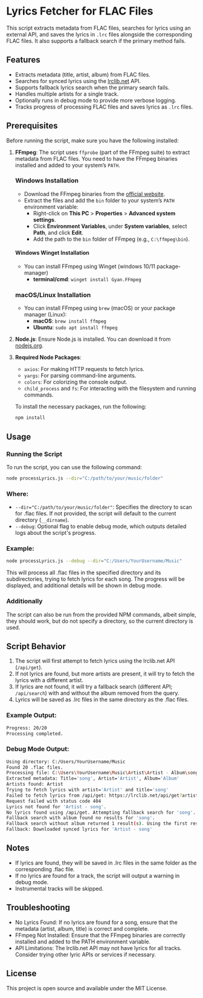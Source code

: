 # Lyrics Fetcher for FLAC Files

This script extracts metadata from FLAC files, searches for lyrics using an external API, and saves the lyrics in `.lrc` files alongside the corresponding FLAC files. It also supports a fallback search if the primary method fails.

## Features

- Extracts metadata (title, artist, album) from FLAC files.
- Searches for synced lyrics using the [lrclib.net](https://lrclib.net) API.
- Supports fallback lyrics search when the primary search fails.
- Handles multiple artists for a single track.
- Optionally runs in debug mode to provide more verbose logging.
- Tracks progress of processing FLAC files and saves lyrics as `.lrc` files.

## Prerequisites

Before running the script, make sure you have the following installed:

1. **FFmpeg**: The script uses `ffprobe` (part of the FFmpeg suite) to extract metadata from FLAC files. You need to have the FFmpeg binaries installed and added to your system’s `PATH`.

    ### Windows Installation
    - Download the FFmpeg binaries from the [official website](https://ffmpeg.org/download.html).
    - Extract the files and add the `bin` folder to your system’s `PATH` environment variable:
      - Right-click on **This PC** > **Properties** > **Advanced system settings**.
      - Click **Environment Variables**, under **System variables**, select **Path**, and click **Edit**.
      - Add the path to the `bin` folder of FFmpeg (e.g., `C:\ffmpeg\bin`).
     
    #### Windows Winget Installation
    - You can install FFmpeg using Winget (windows 10/11 package-manager)
        - **terminal/cmd**: `winget install Gyan.FFmpeg`
      
    ### macOS/Linux Installation
    - You can install FFmpeg using `brew` (macOS) or your package manager (Linux):
      - **macOS**: `brew install ffmpeg`
      - **Ubuntu**: `sudo apt install ffmpeg`

2. **Node.js**: Ensure Node.js is installed. You can download it from [nodejs.org](https://nodejs.org/).

3. **Required Node Packages**:
    - `axios`: For making HTTP requests to fetch lyrics.
    - `yargs`: For parsing command-line arguments.
    - `colors`: For colorizing the console output.
    - `child_process` and `fs`: For interacting with the filesystem and running commands.

    To install the necessary packages, run the following:

    ```bash
    npm install
    ```

## Usage

### Running the Script

To run the script, you can use the following command:

```bash
node processLyrics.js --dir="C:/path/to/your/music/folder"
```
### Where:
- `--dir="C:/path/to/your/music/folder"`: Specifies the directory to scan for .flac files. If not provided, the script will default to the current directory (`__dirname`).
- `--debug`: Optional flag to enable debug mode, which outputs detailed logs about the script's progress.

### Example:
```bash
node processLyrics.js --debug --dir="C:/Users/YourUsername/Music"
```
This will process all .flac files in the specified directory and its subdirectories, trying to fetch lyrics for each song. The progress will be displayed, and additional details will be shown in debug mode.

### Additionally

The script can also be run from the provided NPM commands, albeit simple, they should work, but do not specify a directory, so the current directory is used.

## Script Behavior

1. The script will first attempt to fetch lyrics using the lrclib.net API (`/api/get`).
2. If not lyrics are found, but more artists are present, it will try to fetch the lyrics with a different artist.
3. If lyrics are not found, it will try a fallback search (different API; `/api/search`) with and without the album removed from the query.
4. Lyrics will be saved as .lrc files in the same directory as the .flac files.

### Example Output:

```bash
Progress: 20/20
Processing completed.
```

### Debug Mode Output:

```bash
Using directory: C:/Users/YourUsername/Music
Found 20 .flac files.
Processing file: C:\Users\YourUsername\Music\Artist\Artist - Album\song.flac
Extracted metadata: Title='song', Artist='Artist', Album='Album'
Artists found: Artist
Trying to fetch lyrics with artist='Artist' and title='song'
Failed to fetch lyrics from /api/get: https://lrclib.net/api/get?artist_name=Artist&track_name=song&album_name=album
Request failed with status code 404
Lyrics not found for 'Artist - song'.
No lyrics found using /api/get. Attempting fallback search for 'song'...
Fallback search with album found no results for 'song'.
Fallback search without album returned 1 result(s). Using the first result.
Fallback: Downloaded synced lyrics for 'Artist - song'
```
## Notes

- If lyrics are found, they will be saved in .lrc files in the same folder as the corresponding .flac file.
- If no lyrics are found for a track, the script will output a warning in debug mode.
- Instrumental tracks will be skipped.

## Troubleshooting

- No Lyrics Found: If no lyrics are found for a song, ensure that the metadata (artist, album, title) is correct and complete.
- FFmpeg Not Installed: Ensure that the FFmpeg binaries are correctly installed and added to the PATH environment variable.
- API Limitations: The lrclib.net API may not have lyrics for all tracks. Consider trying other lyric APIs or services if necessary.

## License
This project is open source and available under the MIT License.
